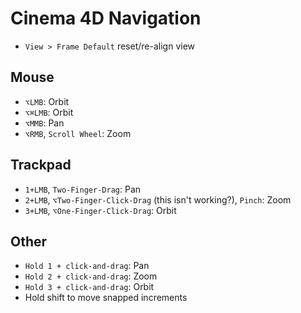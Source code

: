 # Cinema 4D Navigation

- `View > Frame Default` reset/re-align view

## Mouse

- `⌥LMB`: Orbit
- `⌥⌘LMB`: Orbit
- `⌥MMB`: Pan
- `⌥RMB`, `Scroll Wheel`: Zoom

## Trackpad

- `1+LMB`, `Two-Finger-Drag`: Pan
- `2+LMB`, `⌥Two-Finger-Click-Drag` (this isn't working?), `Pinch`: Zoom
- `3+LMB`, `⌥One-Finger-Click-Drag`: Orbit

## Other

- `Hold 1 + click-and-drag`: Pan
- `Hold 2 + click-and-drag`: Zoom
- `Hold 3 + click-and-drag`: Orbit
- Hold shift to move snapped increments
